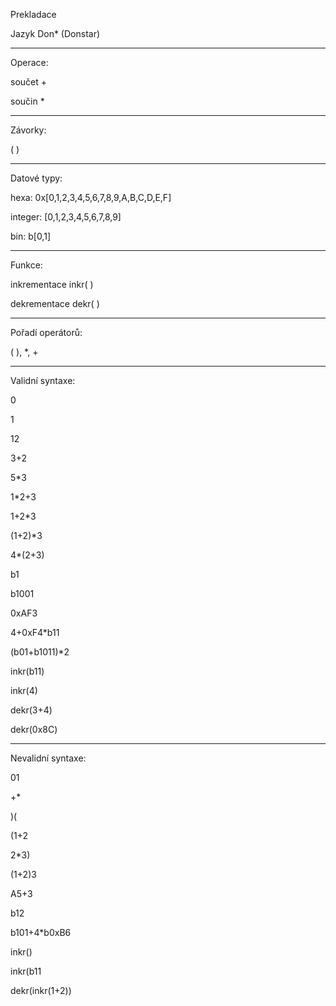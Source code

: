 Prekladace

Jazyk Don* (Donstar)

________________________________________

Operace:

součet +

součin *

________________________________________

Závorky:

(  )

________________________________________

Datové typy:

hexa: 0x[0,1,2,3,4,5,6,7,8,9,A,B,C,D,E,F]

integer: [0,1,2,3,4,5,6,7,8,9]

bin: b[0,1]

________________________________________

Funkce:

inkrementace inkr(  )

dekrementace dekr(  )

________________________________________

Pořadí operátorů:

(  ), *, +

________________________________________

Validní syntaxe:

0

1

12

3+2

5*3

1*2+3

1+2*3

(1+2)*3

4*(2+3)

b1

b1001

0xAF3

4+0xF4*b11

(b01+b1011)*2

inkr(b11)

inkr(4)

dekr(3+4)

dekr(0x8C)

________________________________________

Nevalidní syntaxe:

01

+*

)(

(1+2

2*3)

(1+2)3

A5+3

b12

b101+4*b0xB6

inkr()

inkr(b11

dekr(inkr(1+2))
